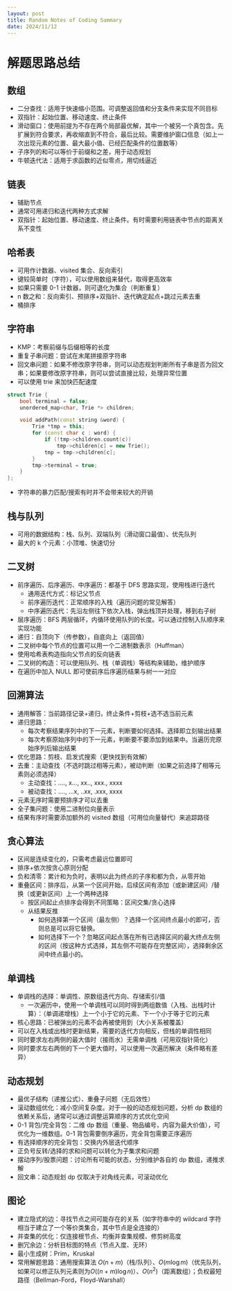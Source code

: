 ```yaml
---
layout: post
title: Random Notes of Coding Summary
date: 2024/11/12
---
```


# 解题思路总结

## 数组

- 二分查找：适用于快速缩小范围。可调整返回值和分支条件来实现不同目标
- 双指针：起始位置、移动速度、终止条件
- 滑动窗口：使用前提为不存在两个局部最优解，其中一个被另一个真包含。先扩展到符合要求，再收缩直到不符合，最后比较。需要维护窗口信息（如上一次出现元素的位置、最大最小值、已经匹配条件的位置数等）
- 子序列的和可以等价于前缀和之差，用于动态规划
- 牛顿迭代法：适用于求函数的近似零点，用切线逼近

## 链表

- 辅助节点
- 通常可用递归和迭代两种方式求解
- 双指针：起始位置、移动速度、终止条件。有时需要利用链表中节点的距离关系不变性

## 哈希表

- 可用作计数器、visited 集合、反向索引
- 键较简单时（字符），可以使用数组来替代，取得更高效率
- 如果只需要 0-1 计数器，则可退化为集合（判断重复）
- n 数之和：反向索引、预排序+双指针、迭代确定起点+跳过元素去重
- 桶排序

## 字符串

- KMP：考察前缀与后缀相等的长度
- 重复子串问题：尝试在末尾拼接原字符串
- 回文串问题：如果不修改原字符串，则可以动态规划判断所有子串是否为回文串；如果要修改原字符串，则可以尝试直接比较，处理异常位置
- 可以使用 trie 来加快匹配速度

```c++
struct Trie {
    bool terminal = false;
    unordered_map<char, Trie *> children;

    void addPath(const string &word) {
        Trie *tmp = this;
        for (const char c : word) {
            if (!tmp->children.count(c))
                tmp->children[c] = new Trie();
            tmp = tmp->children[c];
        }
        tmp->terminal = true;
    }
};
```

- 字符串的暴力匹配/搜索有时并不会带来较大的开销

## 栈与队列

- 可用的数据结构：栈、队列、双端队列（滑动窗口最值）、优先队列
- 最大的 k 个元素：小顶堆、快速切分

## 二叉树

- 前序遍历、后序遍历、中序遍历：都基于 DFS 思路实现，使用栈进行迭代
    - 通用迭代方式：标记父节点
    - 前序遍历迭代：正常顺序的入栈（遍历问题的常见解答）
    - 中序遍历迭代：先沿左侧往下依次入栈，弹出栈顶并处理，移到右子树
- 层序遍历：BFS 两层循环，内循环使用队列的长度。可以通过控制入队顺序来实现功能
- 递归：自顶向下（传参数），自底向上（返回值）
- 二叉树中每个节点的位置可以用一个二进制数表示（Huffman）
- 使用哈希表构造指向父节点的反向链表
- 二叉树的构造：可以使用队列、栈（单调栈）等结构来辅助，维护顺序
- 在遍历中加入 NULL 即可使前序后序遍历结果与树一一对应

## 回溯算法

- 通用解答：当前路径记录+递归，终止条件+剪枝+选不选当前元素
- 递归思路：
	- 每次考察结果序列中的下一元素，判断要如何选择。选择即立刻输出结果
	- 每次考察原始序列中的下一元素，判断要不要添加到结果中。当遍历完原始序列后输出结果
- 优化思路：剪枝、启发式搜索（更快找到有效解）
- 去重：主动查找（不选时跳过相等元素），被动判断（如果之前选择了相等元素则必须选择）
	- 主动查找：...., x..., xx.., xxx., xxxx
	- 被动查找：...., ...x, ..xx, .xxx, xxxx
- 元素无序时需要预排序才可以去重
- 全子集问题：使用二进制位向量表示
- 结果有序时需要添加额外的 visited 数组（可用位向量替代）来追踪路径

## 贪心算法

- 区间是连续变化的，只需考虑最远位置即可
- 排序+依次按贪心原则分配
- 负和清零：累计和为负时，表明以此为终点的子序和都为负，从零开始
- 重叠区间：排序后，从第一个区间开始，后续区间有添加（或新建区间）/替换（或更新区间）上一个两种选择
  - 按区间起止点排序会得到不同策略：区间交集/贪心选择
  - 从结果反推
    - 如何选择第一个区间（最左侧）？选择一个区间终点最小的即可，否则总是可以将它替换。
    - 如何选择下一个？忽略区间起点落在所有已选择区间的最大终点左侧的区间（按这种方式选择，其左侧不可能存在完整区间），选择剩余区间中终点最小的。

## 单调栈

- 单调栈的选择：单调性、原数组迭代方向、存储索引/值
	- 一次遍历中，使用一个单调栈可以同时得到两组数值（入栈、出栈时计算）：（单调递增栈）上一个小于它的元素、下一个小于等于它的元素
- 核心思路：已被弹出的元素不会再被使用到（大小关系被覆盖）
- 可以在入栈或出栈时更新结果，需要的迭代方向相反，但栈的单调性相同
- 同时要求左右两侧的最大值时（接雨水）无需单调栈（可用双指针简化）
- 同时要求左右两侧的下一个更大值时，可以使用一次遍历解决（条件略有差异）

## 动态规划

- 最优子结构（递推公式）、重叠子问题（无后效性）
- 滚动数组优化：减小空间复杂度。对于一般的动态规划问题，分析 dp 数组的依赖关系后，通常可以通过调整运算顺序的方式优化空间
- 0-1 背包/完全背包：二维 dp 数组（重量、物品编号，内容为最大价值），可优化为一维数组。0-1 背包需要倒序遍历，完全背包需要正序遍历
- 有选择顺序的完全背包：交换内外层迭代顺序
- 正负号反转/选择的求和问题可以转化为子集求和问题
- 摆动序列/股票问题：讨论所有可能的状态，分别维护各自的 dp 数组，递推求解
- 回文串：动态规划 dp 仅取决于对角线元素，可滚动优化

## 图论

- 建立隐式的边：寻找节点之间可能存在的关系（如字符串中的 wildcard 字符相当于建立了一个等价类集合，其中节点是全连接的）
- 并查集的优化：仅连接根节点、均衡并查集规模、修剪树高度
- 删冗余边：分析目标图的特点（节点入度、无环）
- 最小生成树：Prim，Kruskal
- 常用解题思路：通用搜索算法 $O(n+m)$（栈/队列）、$O(m\log m)$（优先队列，如果可以修正队列元素则为$O((n+m)\log n)$）、$O(n^2)$（距离数组）；负权最短路径（Bellman-Ford，Floyd-Warshall）
